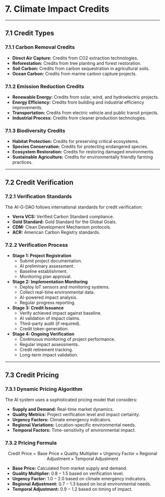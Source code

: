 # 7. Climate Impact Credits

---

## 7.1 Credit Types

### 7.1.1 Carbon Removal Credits

* **Direct Air Capture:** Credits from CO2 extraction technologies.
* **Reforestation:** Credits from tree planting and forest restoration.
* **Soil Carbon:** Credits from carbon sequestration in agricultural soils.
* **Ocean Carbon:** Credits from marine carbon capture projects.

### 7.1.2 Emission Reduction Credits

* **Renewable Energy:** Credits from solar, wind, and hydroelectric projects.
* **Energy Efficiency:** Credits from building and industrial efficiency improvements.
* **Transportation:** Credits from electric vehicle and public transit projects.
* **Industrial Process:** Credits from cleaner production technologies.

### 7.1.3 Biodiversity Credits

* **Habitat Protection:** Credits for preserving critical ecosystems.
* **Species Conservation:** Credits for protecting endangered species.
* **Ecosystem Restoration:** Credits for restoring damaged environments.
* **Sustainable Agriculture:** Credits for environmentally friendly farming practices.

---

## 7.2 Credit Verification

### 7.2.1 Verification Standards

The AI-G-DAO follows international standards for credit verification:

* **Verra VCS:** Verified Carbon Standard compliance.
* **Gold Standard:** Gold Standard for the Global Goals.
* **CDM:** Clean Development Mechanism protocols.
* **ACR:** American Carbon Registry standards.

### 7.2.2 Verification Process

* **Stage 1: Project Registration**
    * Submit project documentation.
    * AI preliminary assessment.
    * Baseline establishment.
    * Monitoring plan approval.
* **Stage 2: Implementation Monitoring**
    * Deploy IoT sensors and monitoring systems.
    * Collect real-time environmental data.
    * AI-powered impact analysis.
    * Regular progress reporting.
* **Stage 3: Credit Issuance**
    * Verify achieved impact against baseline.
    * AI validation of impact claims.
    * Third-party audit (if required).
    * Credit token generation.
* **Stage 4: Ongoing Verification**
    * Continuous monitoring of project performance.
    * Regular impact assessments.
    * Credit retirement tracking.
    * Long-term impact validation.

---

## 7.3 Credit Pricing

### 7.3.1 Dynamic Pricing Algorithm

The AI system uses a sophisticated pricing model that considers:

* **Supply and Demand:** Real-time market dynamics.
* **Quality Metrics:** Project verification level and impact certainty.
* **Urgency Factors:** Climate emergency indicators.
* **Regional Variations:** Location-specific environmental needs.
* **Temporal Factors:** Time-sensitivity of environmental impact.

### 7.3.2 Pricing Formula

$$
\text{Credit Price} = \text{Base Price} \times \text{Quality Multiplier} \times \text{Urgency Factor} \times \text{Regional Adjustment} \times \text{Temporal Adjustment}
$$

* **Base Price:** Calculated from market supply and demand.
* **Quality Multiplier:** $0.8 - 1.5$ based on verification level.
* **Urgency Factor:** $1.0 - 2.0$ based on climate emergency indicators.
* **Regional Adjustment:** $0.7 - 1.3$ based on local environmental needs.
* **Temporal Adjustment:** $0.9 - 1.2$ based on timing of impact.